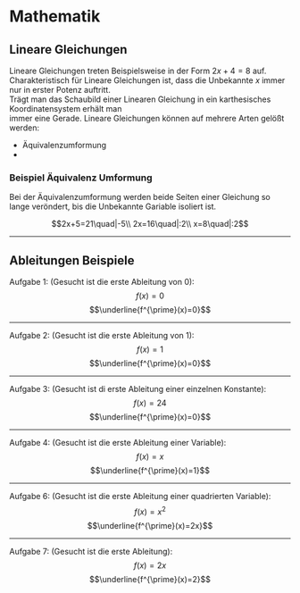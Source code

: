 # Mathematik

## Lineare Gleichungen
Lineare Gleichungen treten Beispielsweise in der Form $2x+4=8$ auf.  
Charakteristisch für Lineare Gleichungen ist, dass die Unbekannte $x$ immer nur in erster Potenz auftritt.  
Trägt man das Schaubild einer Linearen Gleichung in ein karthesisches Koordinatensystem erhält man  
immer eine Gerade. Lineare Gleichungen können auf mehrere Arten gelößt werden:

- Äquivalenzumformung
-
### Beispiel Äquivalenz Umformung
Bei der Äquivalenzumformung werden beide Seiten einer Gleichung so lange veröndert, bis die Unbekannte Gariable isoliert ist.

$$2x+5=21\quad|-5\\
2x=16\quad|:2\\
x=8\quad|:2$$

---

## Ableitungen Beispiele

Aufgabe 1: (Gesucht ist die erste Ableitung von 0):  
$$f(x)=0$$
$$\underline{f^{\prime}(x)=0}$$

---

Aufgabe 2: (Gesucht ist die erste Ableitung von 1):  
$$f(x)=1$$
$$\underline{f^{\prime}(x)=0}$$

---

Aufgabe 3: (Gesucht ist di erste Ableitung einer einzelnen Konstante):  
$$f(x)=24$$
$$\underline{f^{\prime}(x)=0}$$

---

Aufgabe 4: (Gesucht ist die erste Ableitung einer Variable):  
$$f(x)=x$$
$$\underline{f^{\prime}(x)=1}$$

---

Aufgabe 6: (Gesucht ist die erste Ableitung einer quadrierten Variable):  
$$f(x)=x^2$$
$$\underline{f^{\prime}(x)=2x}$$

---

Aufgabe 7: (Gesucht ist die erste Ableitung):  
$$f(x)=2x$$
$$\underline{f^{\prime}(x)=2}$$
